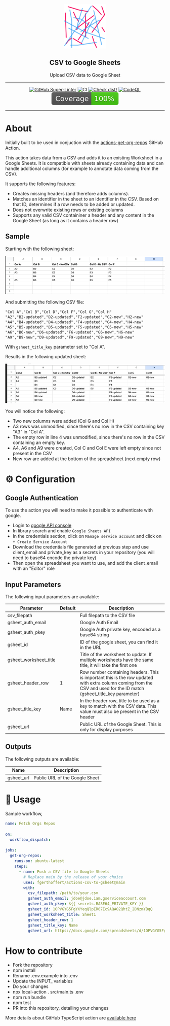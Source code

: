 <!-- markdownlint-disable MD041 -->
<p align="center">
  <img alt="ZenCrepesLogo" src="docs/zencrepes-logo.png" height="140" />
  <h2 align="center">CSV to Google Sheets</h2>
  <p align="center">Upload CSV data to Google Sheet</p>
</p>

---

<div align="center">

[![GitHub Super-Linter](https://github.com/fgerthoffert/actions-csv-to-gsheet/actions/workflows/linter.yml/badge.svg)](https://github.com/super-linter/super-linter)
![CI](https://github.com/fgerthoffert/actions-csv-to-gsheet/actions/workflows/ci.yml/badge.svg)
[![Check dist/](https://github.com/fgerthoffert/actions-csv-to-gsheet/actions/workflows/check-dist.yml/badge.svg)](https://github.com/fgerthoffert/actions-csv-to-gsheet/actions/workflows/check-dist.yml)
[![CodeQL](https://github.com/fgerthoffert/actions-csv-to-gsheet/actions/workflows/codeql-analysis.yml/badge.svg)](https://github.com/fgerthoffert/actions-csv-to-gsheet/actions/workflows/codeql-analysis.yml)
[![Coverage](./badges/coverage.svg)](./badges/coverage.svg)

</div>

---

# About

Initially built to be used in conjuction with the
[actions-get-org-repos](https://github.com/Fgerthoffert/actions-get-org-repos)
GitHub Action.

This action takes data from a CSV and adds it to an existing Worksheet in a
Google Sheets. It is compatible with sheets already containing data and can
handle additional columns (for example to annotate data coming from the CSV).

It supports the following features:

- Creates missing headers (and therefore adds columns).
- Matches an identifier in the sheet to an identifier in the CSV. Based on that
  ID, determines if a row needs to be added or updated.
- Does not overwrite existing rows or existing columns
- Supports any valid CSV containiner a header and any content in the Google
  Sheet (as long as it contains a header row)

## Sample

Starting with the following sheet:

![SheetUnmodified](docs/sheet-unmodified.png)

And submitting the following CSV file:

```csv
"Col A","Col B","Col D","Col F","Col G","Col H"
"A2","B2-updated","D2-updated","F2-updated","G2-new","H2-new"
"A4","B4-updated","D4-updated","F4-updated","G4-new","H4-new"
"A5","B5-updated","D5-updated","F5-updated","G5-new","H5-new"
"A6","B6-new","D6-updated","F6-updated","G6-new","H6-new"
"A9","B9-new","D9-updated","F9-updated","G9-new","H9-new"
```

With `gsheet_title_key` parameter set to "Col A".

Results in the following updated sheet:

![SheetUnmodified](docs/sheet-updated.png)

You will notice the following:

- Two new columns were added (Col G and Col H)
- A3 rows was unmodified, since there's no row in the CSV containing key "A3" in
  "Col A".
- The empty row in line 4 was unmodified, since there's no row in the CSV
  containing an empty key.
- A4, A6 and A9 were created, Col C and Col E were left empty since not present
  in the CSV
- New row are added at the bottom of the spreadsheet (next empty row)

# :gear: Configuration

## Google Authentication

To use the action you will need to make it possible to authenticate with google.

- Login to [google API console](https://console.cloud.google.com/)
- In library search and enable `Google Sheets API`
- In the credentials section, click on `Manage service account` and click on
  `+ Create Service Account`
- Download the credentials file generated at previous step and use client_email
  and private_key as a secrets in your repository (you will need to base64
  encode the private key)
- Then open the spreadsheet you want to use, and add the client_email with an
  "Editor" role

## Input Parameters

The following input parameters are available:

| Parameter              | Default | Description                                                                                                                                                           |
| ---------------------- | ------- | --------------------------------------------------------------------------------------------------------------------------------------------------------------------- |
| csv_filepath           |         | Full filepath to the CSV file                                                                                                                                         |
| gsheet_auth_email      |         | Google Auth Email                                                                                                                                                     |
| gsheet_auth_pkey       |         | Google Auth private key, encoded as a base64 string                                                                                                                   |
| gsheet_id              |         | ID of the google sheet, you can find it in the URL                                                                                                                    |
| gsheet_worksheet_title |         | Title of the worksheet to update. If multiple worksheets have the same title, it will take the first one                                                              |
| gsheet_header_row      | 1       | Row number containing headers. This is important this is the row updated with extra column coming from the CSV and used for the ID match (gsheet_title_key parameter) |
| gsheet_title_key       | Name    | In the header row, title to be used as a key to match with the CSV data. This value must also be present in the CSV header                                            |
| gsheet_url             |         | Public URL of the Google Sheet. This is only for display purposes                                                                                                     |

## Outputs

The following outputs are available:

| Name       | Description                    |
| ---------- | ------------------------------ |
| gsheet_url | Public URL of the Google Sheet |

# :rocket: Usage

Sample workflow,

```yaml
name: Fetch Orgs Repos

on:
  workflow_dispatch:

jobs:
  get-org-repos:
    runs-on: ubuntu-latest
    steps:
      - name: Push a CSV file to Google Sheets
        # Replace main by the release of your choice
        uses: fgerthoffert/actions-csv-to-gsheet@main
        with:
          csv_filepath: /path/to/your.csv
          gsheet_auth_email: jdoe@jdoe.iam.gserviceaccount.com
          gsheet_auth_pkey: ${{ secrets.BASE64_PRIVATE_KEY }}
          gsheet_id: 1OPVGYG5FgYXYeqQlpER07Ec9AQAO2QhtZ_2DNzmYBqQ
          gsheet_worksheet_title: Sheet1
          gsheet_header_row: 1
          gsheet_title_key: Name
          gsheet_url: https://docs.google.com/spreadsheets/d/1OPVGYG5FgYXYeqQlpER07Ec9AQAO2QhtZ_2DNzmYBqQ/edit?gid=0#gid=0
```

# How to contribute

- Fork the repository
- npm install
- Rename .env.example into .env
- Update the INPUT\_ variables
- Do your changes
- npx local-action . src/main.ts .env
- npm run bundle
- npm test
- PR into this repository, detailing your changes

More details about GitHub TypeScript action are
[available here](https://github.com/actions/typescript-action)
